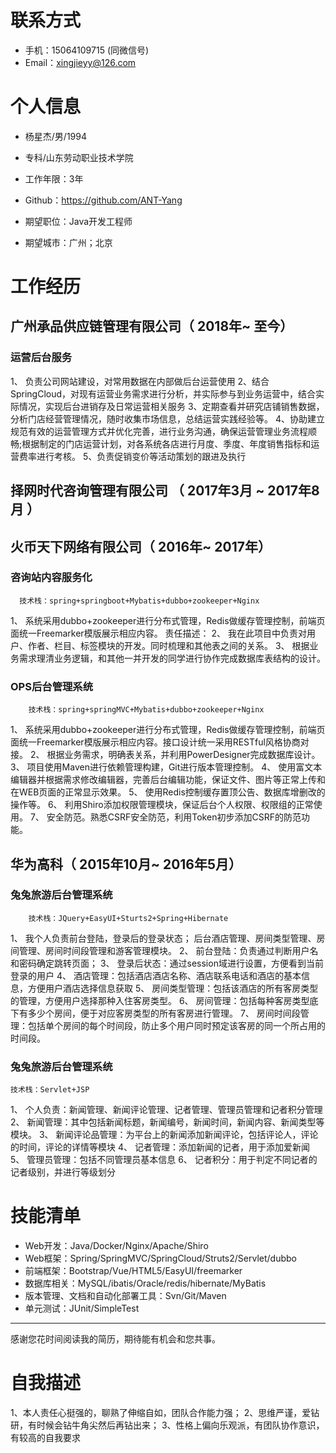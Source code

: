 
# 联系方式

- 手机：15064109715 (同微信号)
- Email：xingjieyy@126.com 


# 个人信息

 - 杨星杰/男/1994
 - 专科/山东劳动职业技术学院
 - 工作年限：3年
 - Github：https://github.com/ANT-Yang 

 - 期望职位：Java开发工程师
 - 期望城市：广州；北京





# 工作经历

## 广州承品供应链管理有限公司（ 2018年~ 至今）

### 运营后台服务
1、 负责公司网站建设，对常用数据在内部做后台运营使用
2、结合SpringCloud，对现有运营业务需求进行分析，并实际参与到业务运营中，结合实际情况，实现后台进销存及日常运营相关服务
3、定期查看并研究店铺销售数据，分析门店经营管理情况，随时收集市场信息，总结运营实践经验等。
4、协助建立规范有效的运营管理方式并优化完善，进行业务沟通，确保运营管理业务流程顺畅;根据制定的门店运营计划，对各系统各店进行月度、季度、年度销售指标和运营费率进行考核。
5、负责促销变价等活动策划的跟进及执行

  
## 择网时代咨询管理有限公司 （ 2017年3月 ~ 2017年8月 ）


  ## 火币天下网络有限公司（ 2016年~ 2017年）

### 咨询站内容服务化 
      技术栈：spring+springboot+Mybatis+dubbo+zookeeper+Nginx
1、	系统采用dubbo+zookeeper进行分布式管理，Redis做缓存管理控制，前端页面统一Freemarker模版展示相应内容。
责任描述：
2、	我在此项目中负责对用户、作者、栏目、标签模块的开发。同时梳理和其他表之间的关系。
3、	根据业务需求理清业务逻辑，和其他一并开发的同学进行协作完成数据库表结构的设计。

### OPS后台管理系统
        技术栈：spring+springMVC+Mybatis+dubbo+zookeeper+Nginx
1、	系统采用dubbo+zookeeper进行分布式管理，Redis做缓存管理控制，前端页面统一Freemarker模版展示相应内容。接口设计统一采用RESTful风格协商对接。
2、	根据业务需求，明确表关系，并利用PowerDesigner完成数据库设计。
3、	项目使用Maven进行依赖管理构建，Git进行版本管理控制。
4、	使用富文本编辑器并根据需求修改编辑器，完善后台编辑功能，保证文件、图片等正常上传和在WEB页面的正常显示效果。
5、	使用Redis控制缓存置顶公告、数据库增删改的操作等。
6、	利用Shiro添加权限管理模块，保证后台个人权限、权限组的正常使用。
7、	安全防范。熟悉CSRF安全防范，利用Token初步添加CSRF的防范功能。

 ## 华为高科（ 2015年10月~ 2016年5月）

### 兔兔旅游后台管理系统
        技术栈：JQuery+EasyUI+Sturts2+Spring+Hibernate
1、	我个人负责前台登陆，登录后的登录状态；
后台酒店管理、房间类型管理、房间管理、房间时间段管理和游客管理模块。
2、	前台登陆：负责通过判断用户名和密码确定跳转页面；
3、	登录后状态：通过session域进行设置，方便看到当前登录的用户
4、	酒店管理：包括酒店酒店名称、酒店联系电话和酒店的基本信息，方便用户酒店选择信息获取
5、	房间类型管理：包括该酒店的所有客房类型的管理，方便用户选择那种入住客房类型。
6、	房间管理：包括每种客房类型底下有多少个房间，便于对应客房类型的所有客房进行管理。
7、	房间时间段管理：包括单个房间的每个时间段，防止多个用户同时预定该客房的同一个所占用的时间段。

### 兔兔旅游后台管理系统
    技术栈：Servlet+JSP
1、	个人负责：新闻管理、新闻评论管理、记者管理、管理员管理和记者积分管理
2、	新闻管理：其中包括新闻标题，新闻编号，新闻时间，新闻内容、新闻类型等模块。 
3、	新闻评论品管理：为平台上的新闻添加新闻评论，包括评论人，评论的时间，评论的详情等模块
4、	记者管理：添加新闻的记者，用于添加爱新闻
5、	管理员管理：包括不同管理员基本信息
6、	记者积分：用于判定不同记者的记者级别，并进行等级划分


# 技能清单

- Web开发：Java/Docker/Nginx/Apache/Shiro
- Web框架：Spring/SpringMVC/SpringCloud/Struts2/Servlet/dubbo
- 前端框架：Bootstrap/Vue/HTML5/EasyUI/freemarker
- 数据库相关：MySQL/ibatis/Oracle/redis/hibernate/MyBatis
- 版本管理、文档和自动化部署工具：Svn/Git/Maven
- 单元测试：JUnit/SimpleTest
      
---      

感谢您花时间阅读我的简历，期待能有机会和您共事。
# 自我描述
1、本人责任心挺强的，聊熟了伸缩自如，团队合作能力强；
2、思维严谨，爱钻研，有时候会钻牛角尖然后再钻出来；
3、性格上偏向乐观派，有团队协作意识，有较高的自我要求
      
